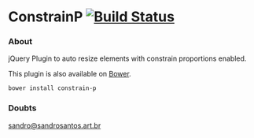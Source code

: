 # ConstrainP [![Build Status](https://travis-ci.org/sandroweb/constrain-p.svg?branch=master)](https://travis-ci.org/sandroweb/constrain-p)


### About
jQuery Plugin to auto resize elements with constrain proportions enabled.

This plugin is also available on [Bower](http://bower.io/).
```
bower install constrain-p
```


### Doubts
[sandro@sandrosantos.art.br](mailto:sandro@sandrosantos.art.br)